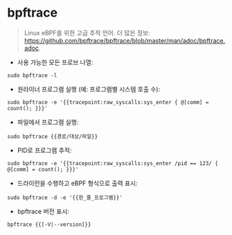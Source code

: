 # bpftrace

> Linux eBPF를 위한 고급 추적 언어.
> 더 많은 정보: <https://github.com/bpftrace/bpftrace/blob/master/man/adoc/bpftrace.adoc>.

- 사용 가능한 모든 프로브 나열:

`sudo bpftrace -l`

- 원라이너 프로그램 실행 (예: 프로그램별 시스템 호출 수):

`sudo bpftrace -e '{{tracepoint:raw_syscalls:sys_enter { @[comm] = count(); }}}'`

- 파일에서 프로그램 실행:

`sudo bpftrace {{경로/대상/파일}}`

- PID로 프로그램 추적:

`sudo bpftrace -e '{{tracepoint:raw_syscalls:sys_enter /pid == 123/ { @[comm] = count(); }}}'`

- 드라이런을 수행하고 eBPF 형식으로 출력 표시:

`sudo bpftrace -d -e '{{한_줄_프로그램}}'`

- bpftrace 버전 표시:

`bpftrace {{[-V|--version]}}`
